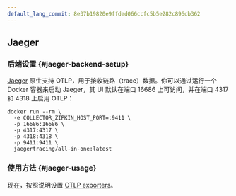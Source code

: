 ```yaml
---
default_lang_commit: 8e37b19820e9ffded066ccfc5b5e282c896db362
---
```


## Jaeger

### 后端设置 {#jaeger-backend-setup}

[Jaeger](https://www.jaegertracing.io/) 原生支持 OTLP，用于接收链路（trace）数据。你可以通过运行一个 Docker 容器来启动 Jaeger，其 UI 默认在端口 16686 上可访问，并在端口 4317 和 4318 上启用 OTLP：

```shell
docker run --rm \
  -e COLLECTOR_ZIPKIN_HOST_PORT=:9411 \
  -p 16686:16686 \
  -p 4317:4317 \
  -p 4318:4318 \
  -p 9411:9411 \
  jaegertracing/all-in-one:latest
```

### 使用方法 {#jaeger-usage}

现在，按照说明设置 [OTLP exporters](#otlp-dependencies)。
